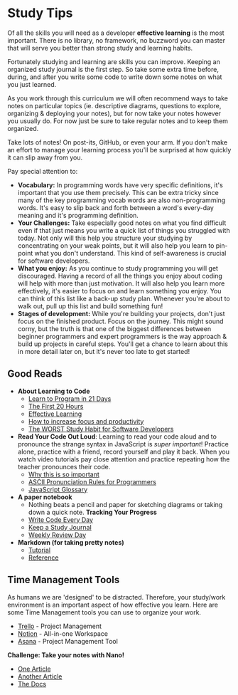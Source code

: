 # Study Tips

Of all the skills you will need as a developer **effective learning** is the
most important. There is no library, no framework, no buzzword you can master
that will serve you better than strong study and learning habits.

Fortunately studying and learning are skills you can improve. Keeping an
organized study journal is the first step. So take some extra time before,
during, and after you write some code to write down some notes on what you just
learned.

As you work through this curriculum we will often recommend ways to take notes
on particular topics (ie. descriptive diagrams, questions to explore, organizing
& deploying your notes), but for now take your notes however you usually do. For
now just be sure to take regular notes and to keep them organized.

Take lots of notes! On post-its, GitHub, or even your arm. If you don't make an
effort to manage your learning process you'll be surprised at how quickly it can
slip away from you.

Pay special attention to:

- **Vocabulary:** In programming words have very specific definitions, it's
  important that you use them precisely. This can be extra tricky since many of
  the key programming vocab words are also non-programming words. It's easy to
  slip back and forth between a word's every-day meaning and it's programming
  definition.
- **Your Challenges:** Take especially good notes on what you find difficult
  even if that just means you write a quick list of things you struggled with
  today. Not only will this help you structure your studying by concentrating on
  your weak points, but it will also help you learn to pin-point what you don't
  understand. This kind of self-awareness is crucial for software developers.
- **What you enjoy:** As you continue to study programming you will get
  discouraged. Having a record of all the things you enjoy about coding will
  help with more than just motivation. It will also help you learn more
  effectively, it's easier to focus on and learn something you enjoy. You can
  think of this list like a back-up study plan. Whenever you're about to walk
  out, pull up this list and build something fun!
- **Stages of development:** While you're building your projects, don't just
  focus on the finished product. Focus on the journey. This might sound corny,
  but the truth is that one of the biggest differences between beginner
  programmers and expert programmers is the way approach & build up projects in
  careful steps. You'll get a chance to learn about this in more detail later
  on, but it's never too late to get started!

## Good Reads

- **About Learning to Code**
  - [Learn to Program in 21 Days](https://landing.athabascau.ca/bookmarks/view/2852968/the-easiest-way-to-teach-yourself-c-in-21-days)
  - [The First 20 Hours](https://www.youtube.com/watch?v=5MgBikgcWnY)
  - [Effective Learning](https://github.com/hackyourfuturebelgium/learning)
  - [How to increase focus and productivity](https://github.com/HackYourFutureBelgium/hack-the-talks/blob/master/How_to_increase_focus%26productivity.pdf)
  - [The WORST Study Habit for Software Developers](https://www.youtube.com/watch?v=rfVd-r79OL4)
- **Read Your Code Out Loud**: Learning to read your code aloud and to pronounce
  the strange syntax in JavaScript is _super important_! Practice alone,
  practice with a friend, record yourself and play it back. When you watch video
  tutorials pay close attention and practice repeating how the teacher
  pronounces their code.
  - [Why this is so important](https://www.youtube.com/watch?v=g1ib43q3uXQ&feature=youtu.be&t=1209)
  - [ASCII Pronunciation Rules for Programmers](https://blog.codinghorror.com/ascii-pronunciation-rules-for-programmers/)
  - [JavaScript Glossary](https://www.codecademy.com/articles/glossary-javascript)
- **A paper notebook**
  - Nothing beats a pencil and paper for sketching diagrams or taking down a
    quick note. **Tracking Your Progress**
  - [Write Code Every Day](https://johnresig.com/blog/write-code-every-day/)
  - [Keep a Study Journal](https://teachthought.com/literacy/20-types-of-learning-journals-that-help-students-think/)
  - [Weekly Review Day](https://www.youtube.com/watch?v=PlTrxpNaZI8)
- **Markdown (for taking pretty notes)**
  - [Tutorial](https://www.markdowntutorial.com)
  - [Reference](https://guides.github.com/features/mastering-markdown/)

## Time Management Tools

As humans we are 'designed' to be distracted. Therefore, your study/work
environment is an important aspect of how effective you learn. Here are some
Time Management tools you can use to organize your work.

- [Trello](https://trello.com/) - Project Management
- [Notion](https://www.notion.so/) - All-in-one Workspace
- [Asana](https://asana.com/) - Project Management Tool

**Challenge: Take your notes with Nano!**

- [One Article](https://www.howtogeek.com/howto/42980/the-beginners-guide-to-nano-the-linux-command-line-text-editor/)
- [Another Article](http://www.tuxradar.com/content/text-editing-nano-made-easy)
- [The Docs](https://www.nano-editor.org/dist/v2.9/nano.html)
